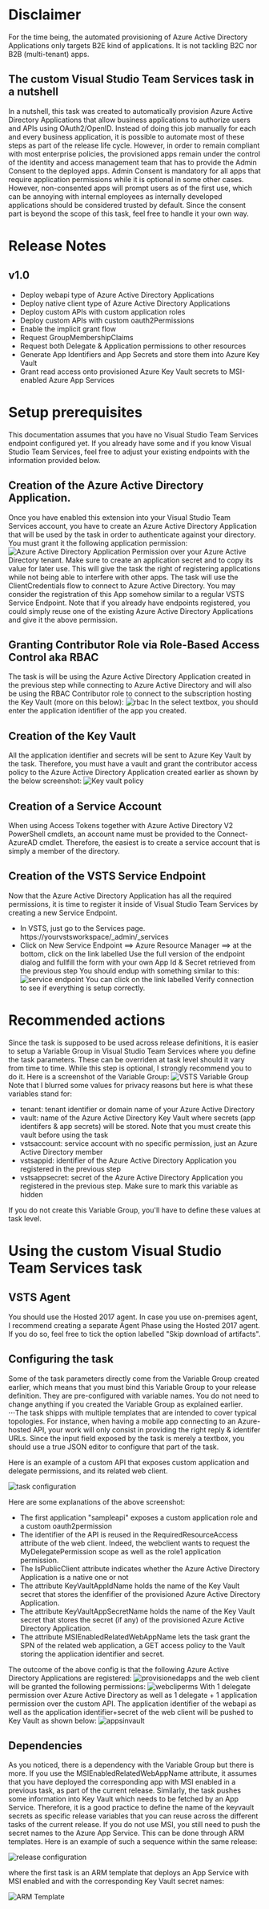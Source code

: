 # Disclaimer
For the time being, the automated provisioning of Azure Active Directory Applications only targets B2E kind of applications. It is not tackling B2C nor B2B (multi-tenant) apps.
## The custom Visual Studio Team Services task in a nutshell
In a nutshell, this task was created to automatically provision Azure Active Directory Applications that allow business applications to authorize users and APIs using OAuth2/OpenID. Instead of doing this job manually for each and every business application, it is possible to automate most of these steps as part of the release life cycle. 
However, in order to remain compliant with most enterprise policies, the provisioned apps remain under the control of the identity and access management team that has to provide the Admin Consent to the deployed apps.
Admin Consent is mandatory for all apps that require application permissions while it is optional in some other cases. However, non-consented apps will prompt users as of the first use, which can be annoying with internal employees as internally developed applications should be considered trusted by default. Since the consent part
is beyond the scope of this task, feel free to handle it your own way.

# Release Notes
## v1.0
* Deploy webapi type of Azure Active Directory Applications
* Deploy native client type of Azure Active Directory Applications
* Deploy custom APIs with custom application roles
* Deploy custom APIs with custom oauth2Permissions
* Enable the implicit grant flow
* Request GroupMembershipClaims
* Request both Delegate & Application permissions to other resources
* Generate App Identifiers and App Secrets and store them into Azure Key Vault
* Grant read access onto provisioned Azure Key Vault secrets to MSI-enabled Azure App Services

# Setup prerequisites
This documentation assumes that you have no Visual Studio Team Services endpoint configured yet. If you already have some and if you know Visual Studio Team Services, feel free to adjust your existing endpoints with the information provided below.
## Creation of the Azure Active Directory Application. 
Once you have enabled this extension into your Visual Studio Team Services account, you have to create an Azure Active Directory Application that will be used by the task in order to authenticate against your directory.
You must grant it the following application permission:
![Azure Active Directory Application Permission](/images/aadapp.png "Azure Active Directory Application Permission")
over your Azure Active Directory tenant. Make sure to create an application secret and to copy its value for later use.
This will give the task the right of registering applications while not being able to interfere with other apps. The task will use the ClientCredentials flow to connect to Azure Active Directory. You may consider the registration of this App somehow similar to a regular VSTS Service Endpoint. 
Note that if you already have endpoints registered, you could simply reuse one of the existing Azure Active Directory Applications and give it the above permission. 
## Granting Contributor Role via Role-Based Access Control aka RBAC
The task is will be using the Azure Active Directory Application created in the previous step while connecting to Azure Active Directory and will also be using the RBAC Contributor role to connect to the subscription hosting the Key Vault (more on this below): 
![rbac](/images/rbac.png "rbac")
In the select textbox, you should enter the application identifier of the app you created.
## Creation of the Key Vault
All the application identifier and secrets will be sent to Azure Key Vault by the task. Therefore, you must have a vault and grant the contributor access policy to the Azure Active Directory Application created earlier as shown by the below screenshot:
![Key vault policy](/images/vaultpolicy.png "Key vault policy")
## Creation of a Service Account
When using Access Tokens together with Azure Active Directory V2 PowerShell cmdlets, an account name must be provided to the Connect-AzureAD cmdlet. Therefore, the easiest is to create a service account that is simply a member of the directory.
## Creation of the VSTS Service Endpoint
Now that the Azure Active Directory Application has all the required permissions, it is time to register it inside of Visual Studio Team Services by creating a new Service Endpoint. 
* In VSTS, just go to the Services page. https://yourvstsworkspace/_admin/_services
* Click on New Service Endpoint ==> Azure Resource Manager ==> at the bottom, click on the link labelled Use the full version of the endpoint dialog and fullfill the form with your own App Id & Secret retrieved from the previous step
You should endup with something similar to this:
![service endpoint](/images/endpoint.png "service endpoint")
You can click on the link labelled Verify connection to see if everything is setup correctly.
# Recommended actions
Since the task is supposed to be used across release definitions, it is easier to setup a Variable Group in Visual Studio Team Services where you define the task parameters. These can be overriden at task level should it vary from time to time. While this step is optional, I strongly recommend you to do it. Here is a screenshot of the Variable Group:
![VSTS Variable Group](/images/vstsgroup.png "VSTS Variable Group")
Note that I blurred some values for privacy reasons but here is what these variables stand for:
* tenant: tenant identifier or domain name of your Azure Active Directory
* vault: name of the Azure Active Directory Key Vault where secrets (app identifers & app secrets) will be stored. Note that you must create this vault before using the task
* vstsaccount: service account with no specific permission, just an Azure Active Directory member
* vstsappid: identifier of the Azure Active Directory Application you registered in the previous step 
* vstsappsecret: secret of the Azure Active Directory Application you registered in the previous step. Make sure to mark this variable as hidden

If you do not create this Variable Group, you'll have to define these values at task level. 

# Using the custom Visual Studio Team Services task
## VSTS Agent
You should use the Hosted 2017 agent. In case you use on-premises agent, I recommend creating a separate Agent Phase using the Hosted 2017 agent. If you do so, feel free to tick the option labelled "Skip download of artifacts".
## Configuring the task
Some of the task parameters directly come from the Variable Group created earlier, which means that you must bind this Variable Group to your release definition. They are pre-configured with variable names. You do not need to change anything if you created the Variable Group as explained earlier.
⋅⋅⋅The task shipps with multiple templates that are intended to cover typical topologies. For instance, when having a mobile app connecting to an Azure-hosted API, your work will only consist in providing the right reply & identifer URLs. Since the input field exposed by the task is merely a textbox, you should use a true JSON editor to configure that part of the task.

Here is an example of a custom API that exposes custom application and delegate permissions, and its related web client.

![task configuration](/images/configexample.png "task configuration")

Here are some explanations of the above screenshot:
* The first application "sampleapi" exposes a custom application role and a custom oauth2permission
* The identifier of the API is reused in the RequiredResourceAccess attribute of the web client. Indeed, the webclient wants to request the MyDelegatePermission scope as well as the role1 application permission.
* The IsPublicClient attribute indicates whether the Azure Active Directory Application is a native one or not
* The attribute KeyVaultAppIdName holds the name of the Key Vault secret that stores the idenfifier of the provisioned Azure Active Directory Application. 
* The attribute KeyVaultAppSecretName holds the name of the Key Vault secret that stores the secret (if any) of the provisioned Azure Active Directory Application. 
* The attribute MSIEnabledRelatedWebAppName lets the task grant the SPN of the related web application, a GET access policy to the Vault storing the application identifier and secret. 

The outcome of the above config is that the following Azure Active Directory Applications are registered:
![provisionedapps](/images/provisionedapps.png "provisioned apps")
and the web client will be granted the following permissions:
![webcliperms](/images/webcliperms.png "webclient permssions")
With 1 delegate permission over Azure Active Directory as well as 1 delegate + 1 application permission over the custom API.
The application identifier of the webapi as well as the application identifier+secret of the web client will be pushed to Key Vault as shown below:
![appsinvault](/images/appsinvault.png "App identifiers and secrets pushed to Vault")
## Dependencies
As you noticed, there is a dependency with the Variable Group but there is more. If you use the MSIEnabledRelatedWebAppName attribute, it assumes that you have deployed the corresponding app with MSI enabled in a previous task, as part of the current release. Similarly, the task pushes some information into Key Vault which needs to be fetched by an App Service. Therefore, it is a good practice to define the name of the keyvault secrets as specific release variables that you can reuse across the different tasks of the current release. If you do not use MSI, you still need to push the secret names to the Azure App Service. This can be done through ARM templates. Here is an example of such a sequence within the same release:

![release configuration](/images/releasetasks.png "release configuration")

where the first task is an ARM template that deploys an App Service with MSI enabled and with the corresponding Key Vault secret names:

![ARM Template](/images/armtemplate.png "ARM Template")
